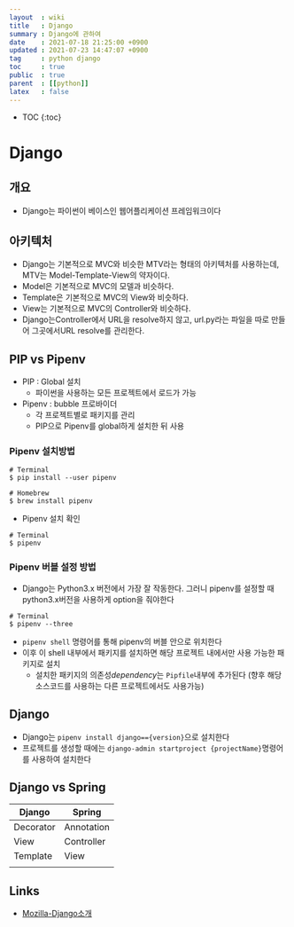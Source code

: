 ```yaml
---
layout  : wiki
title   : Django
summary : Django에 관하여
date    : 2021-07-18 21:25:00 +0900
updated : 2021-07-23 14:47:07 +0900
tag     : python django
toc     : true
public  : true
parent  : [[python]]
latex   : false
---
```

* TOC
{:toc}

# Django
## 개요
* Django는 파이썬이 베이스인 웹어플리케이션 프레임워크이다

## 아키텍처
* Django는 기본적으로 MVC와 비슷한 MTV라는 형태의 아키텍처를 사용하는데, MTV는 Model-Template-View의 약자이다.
* Model은 기본적으로 MVC의 모델과 비슷하다.
* Template은 기본적으로 MVC의 View와 비슷하다.
* View는 기본적으로 MVC의 Controller와 비슷하다.
* Django는Controller에서 URL을 resolve하지 않고, url.py라는 파일을 따로 만들어 그곳에서URL resolve를 관리한다.

## PIP vs Pipenv
* PIP : Global 설치
    * 파이썬을 사용하는 모든 프로젝트에서 로드가 가능 
* Pipenv : bubble 프로바이더
    * 각 프로젝트별로 패키지를 관리
    * PIP으로 Pipenv를 global하게 설치한 뒤 사용

### Pipenv 설치방법

```
# Terminal
$ pip install --user pipenv

# Homebrew
$ brew install pipenv

```

* Pipenv 설치 확인
 
```
# Terminal
$ pipenv
```

### Pipenv 버블 설정 방법
* Django는 Python3.x 버전에서 가장 잘 작동한다. 그러니 pipenv를 설정할 때 python3.x버전을 사용하게 option을 줘야한다

```
# Terminal
$ pipenv --three
```

* `pipenv shell` 명령어를 통해 pipenv의 버블 안으로 위치한다
* 이후 이 shell 내부에서 패키지를 설치하면 해당 프로젝트 내에서만 사용 가능한 패키지로 설치
    * 설치한 패키지의 의존성*dependency*는 `Pipfile`내부에 추가된다 (향후 해당 소스코드를 사용하는 다른 프로젝트에서도 사용가능)

## Django
* Django는 `pipenv install django=={version}`으로 설치한다
* 프로젝트를 생성할 때에는 `django-admin startproject {projectName}`명령어를 사용하여 설치한다

## Django vs Spring


| Django    | Spring     |
|-----------|------------|
| Decorator | Annotation |
| View      | Controller |
| Template  | View       |
|           |            |




## Links
* [Mozilla-Django소개](https://developer.mozilla.org/ko/docs/Learn/Server-side/Django/Introduction#%EC%9A%94%EC%B2%AD%EC%9D%84_%EC%95%8C%EB%A7%9E%EC%9D%80_%EB%B7%B0%EB%A1%9C_%EC%A0%84%EB%8B%AC_urls.py)
